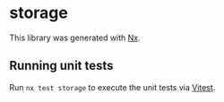 # storage

This library was generated with [Nx](https://nx.dev).

## Running unit tests

Run `nx test storage` to execute the unit tests via [Vitest](https://vitest.dev/).

